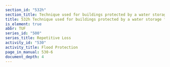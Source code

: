 ```yaml
---
section_id: "532h"
section_title: Technique used for buildings protected by a water storage facility
title: 532h Technique used for buildings protected by a water storage facility
is_element: true
abbr: TUF
series_id: "500"
series_title: Repetitive Loss
activity_id: "530"
activity_title: Flood Protection
page_in_manual: 530-6
document_depth: 4
---
```

